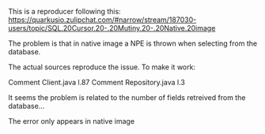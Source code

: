 This is a reproducer following this: https://quarkusio.zulipchat.com/#narrow/stream/187030-users/topic/SQL.20Cursor.20-.20Mutiny.20-.20Native.20image

The problem is that in native image a NPE is thrown when selecting from the database.

The actual sources reproduce the issue.
To make it work:

Comment Client.java l.87
Comment Repository.java l.3

It seems the problem is related to the number of fields retreived from the database...

The error only appears in native image  
